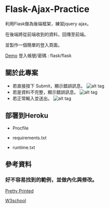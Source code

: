 # Flask-Ajax-Practice
利用Flask做為後端框架，練習jquery ajax。

在後端將從前端收到的資料，回傳至前端。

並製作一個簡單的登入頁面。

[Demo](https://flask-00.herokuapp.com/) 登入帳號/密碼 : flask/flask

## 關於此專案
* 若直接按下 Submit，顯示錯誤訊息。
![alt tag](https://i.imgur.com/5W094DF.png)
* 若是資料不完整，顯示錯誤訊息。
![alt tag](https://i.imgur.com/EYj8K42.png)
* 若正常輸入並送出。
![alt tag](https://i.imgur.com/9OOapf9.png)

## 部署到Heroku
* Procfile

* requirements.txt

* runtime.txt

## 參考資料
### 好不容易找到的範例，並做內化與修改。

[Pretty Printed](https://github.com/PrettyPrinted/AJAX_Forms_jQuery_Flask)

[W3school](http://www.w3school.com.cn/jquery/jquery_ref_events.asp)